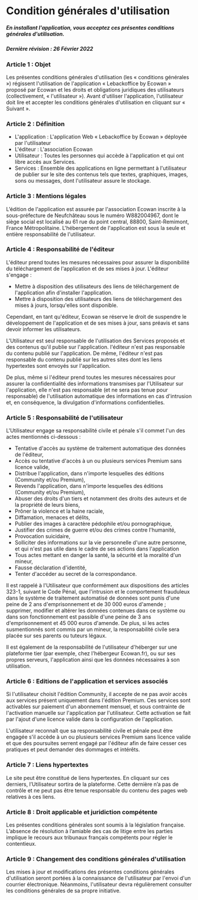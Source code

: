 # Condition générales d'utilisation
##### En installant l'application, vous acceptez ces présentes conditions générales d'utilisation.
##### Dernière révision : 26 Février 2022

### Article 1 : Objet
Les présentes conditions générales d'utilisation (les « conditions générales ») régissent l'utilisation de l'application « Lebackoffice by Ecowan » proposé par Ecowan et les droits et obligations juridiques des utilisateurs (collectivement, « l'utilisateur »). Avant d'utiliser l'application, l'utilisateur doit lire et accepter les conditions générales d'utilisation en cliquant sur « Suivant ».

### Article 2 : Définition
- L'application : L'application Web « Lebackoffice by Ecowan » déployée par l'utilisateur
- L'éditeur : L'association Ecowan
- Utilisateur : Toutes les personnes qui accède à l'application et qui ont libre accès aux Services.
- Services : Ensemble des applications en ligne permettant à l'utilisateur de publier sur le site des contenus tels que textes, graphiques, images, sons ou messages, dont l'utilisateur assure le stockage.

### Article 3 : Mentions légales
L’édition de l'application est assurée par l'association Ecowan inscrite à la sous-préfecture de Neufchâteau sous le numéro W882004967, dont le siège social est localisé au 61 rue du point central, 88800, Saint-Remimont, France Métropolitaine. L'hébergement de l'application est sous la seule et entière responsabilité de l'utilisateur.

### Article 4 : Responsabilité de l'éditeur
L'éditeur prend toutes les mesures nécessaires pour assurer la disponibilité du téléchargement de l'application et de ses mises à jour. L'éditeur s'engage :
- Mettre à disposition des utilisateurs des liens de téléchargement de l'application afin d'installer l'application.
- Mettre à disposition des utilisateurs des liens de téléchargement des mises à jours, lorsqu'elles sont disponible.

Cependant, en tant qu'éditeur, Ecowan se réserve le droit de suspendre le développement de l'application et de ses mises à jour, sans préavis et sans devoir informer les utilisateurs.

L'Utilisateur est seul responsable de l'utilisation des Services proposés et des contenus qu'il publie sur l'application. l'éditeur n'est pas responsable du contenu publié sur l'application. De même, l'éditeur n'est pas responsable du contenu publié sur les autres sites dont les liens hypertextes sont envoyés sur l'application.

De plus, même si l'éditeur prend toutes les mesures nécessaires pour assurer la confidentialité des informations transmises par l'Utilisateur sur l'application, elle n'est pas responsable (et ne sera pas tenue pour responsable) de l'utilisation automatique des informations en cas d'intrusion et, en conséquence, la divulgation d'informations confidentielles.

### Article 5 : Responsabilité de l'utilisateur
L'Utilisateur engage sa responsabilité civile et pénale s'il commet l'un des actes mentionnés ci-dessous :
- Tentative d'accès au système de traitement automatique des données de l'éditeur,
- Accès ou tentative d'accès à un ou plusieurs services Premium sans licence valide,
- Distribue l'application, dans n'importe lesquelles des éditions (Community et/ou Premium),
- Revends l'application, dans n'importe lesquelles des éditions (Community et/ou Premium),
- Abuser des droits d'un tiers et notamment des droits des auteurs et de la propriété de leurs biens,
- Prôner la violence et la haine raciale,
- Diffamation, menaces et délits,
- Publier des images à caractère pédophile et/ou pornographique,
- Justifier des crimes de guerre et/ou des crimes contre l'humanité,
- Provocation suicidaire,
- Solliciter des informations sur la vie personnelle d'une autre personne, et qui n'est pas utile dans le cadre de ses actions dans l'application
- Tous actes mettant en danger la santé, la sécurité et la moralité d'un mineur,
- Fausse déclaration d'identité,
- Tenter d'accéder au secret de la correspondance.

Il est rappelé à l'Utilisateur que conformément aux dispositions des articles 323-1, suivant le Code Pénal, que l'intrusion et le comportement frauduleux dans le système de traitement automatisé de données sont punis d'une peine de 2 ans d'emprisonnement et de 30 000 euros d'amende ; supprimer, modifier et altérer les données contenues dans ce système ou dans son fonctionnement est passible d'une peine de 3 ans d'emprisonnement et 45 000 euros d'amende. De plus, si les actes susmentionnés sont commis par un mineur, la responsabilité civile sera placée sur ses parents ou tuteurs légaux.

Il est également de la responsabilité de l'utilisateur d'héberger sur une plateforme tier (par exemple, chez l'hébergeur Ecowan.fr), ou sur ses propres serveurs, l'application ainsi que les données nécessaires à son utilisation.

### Article 6 : Editions de l'application et services associés
Si l'utilisateur choisit l'édition Community, il accepte de ne pas avoir accès aux services présent uniquement dans l'édition Premium. Ces services sont activables sur paiement d'un abonnement mensuel, et sous contrainte de l'activation manuelle sur l'application par l'utilisateur. Cette activation se fait par l'ajout d'une licence valide dans la configuration de l'application. 

L'utilisateur reconnaît que sa responsabilité civile et pénale peut être engagée s'il accède à un ou plusieurs services Premium sans licence valide et que des poursuites serrent engagé par l'éditeur afin de faire cesser ces pratiques et peut demander des dommages et intérêts.

### Article 7 : Liens hypertextes
Le site peut être constitué de liens hypertextes. En cliquant sur ces derniers, l’Utilisateur sortira de la plateforme. Cette dernière n’a pas de contrôle et ne peut pas être tenue responsable du contenu des pages web relatives à ces liens.

### Article 8 : Droit applicable et juridiction compétente
Les présentes conditions générales sont soumis à la législation française. L’absence de résolution à l’amiable des cas de litige entre les parties implique le recours aux tribunaux français compétents pour régler le contentieux.

### Article 9 : Changement des conditions générales d'utilisation
Les mises à jour et modifications des présentes conditions générales d'utilisation seront portées à la connaissance de l'utilisateur par l'envoi d'un courrier électronique. Néanmoins, l'utilisateur devra régulièrement consulter les conditions générales de sa propre initiative.